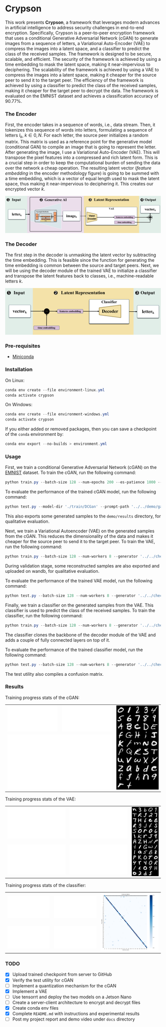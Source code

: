 # Crypson

This work presents __Crypson__, a framework that leverages modern advances in artificial intelligence to address security challenges in end-to-end encryption. Specifically, Crypson is a peer-to-peer encryption framework that uses a conditional Generative Adversarial Network (cGAN) to generate images from a sequence of letters, a Variational Auto-Encoder (VAE) to compress the images into a latent space, and a classifier to predict the class of the received samples. The framework is designed to be secure, scalable, and efficient. The security of the framework is achieved by using a time embedding to mask the latent space, making it near-impervious to deciphering. The scalability of the framework is achieved by using a VAE to compress the images into a latent space, making it cheaper for the source peer to send it to the target peer. The efficiency of the framework is achieved by using a classifier to predict the class of the received samples, making it cheaper for the target peer to decrypt the data. The framework is evaluated on the EMNIST dataset and achieves a classification accuracy of 90.77%.


### The Encoder

First, the encoder takes in a sequence of words, i.e., data stream. Then, it tokenizes this sequence of words into letters, formulating a sequence of letters $l_{k}, \; k \in {0, N}$. For each letter, the source peer initializes a random matrix. This matrix is used as a reference point for the generative model (conditional GAN) to compile an image that is going to represent the letter. After generating the image, I use a Variational Auto-Encoder (VAE). This will transpose the pixel features into a compressed and rich latent form. This is a crucial step in order to keep the computational burden of sending the data over the network a cheap operation. The resulting latent vector (_feature embedding_ in the encoder methodology figure) is going to be summed with a time embedding, which is a vector of equal length used to mask the latent space, thus making it near-impervious to deciphering it. This creates our encrypted vector $k$.

![Encoder methodology](docs/encoder-source_peer-crypson-methodology.png)


### The Decoder

The first step in the decoder is unmasking the latent vector by subtracting the time embedding. This is feasible since the function for generating the time embedding is common between the source and target peers. Next, we will be using the decoder module of the trained VAE to initialize a classifier and transpose the latent features back to classes, i.e., machine-readable letters $k$.

![Decoder methodology](docs/decoder-target_peer-crypson-methodology.png)


### Pre-requisites

- [Miniconda](https://docs.anaconda.com/free/miniconda/index.html)


### Installation

On Linux:
```powershell
conda env create --file environment-linux.yml
conda activate crypson
```

On Windows:
```powershell
conda env create --file environment-windows.yml
conda activate crypson
```

If you either added or removed packages, then you can save a checkpoint of the `conda` environment by:
```powershell
conda env export --no-builds > environment.yml
```

### Usage

First, we train a conditional Generative Adversarial Network (cGAN) on the [EMNIST](https://www.nist.gov/itl/products-and-services/emnist-dataset) dataset. To train the cGAN, run the following command:
```powershell
python train.py --batch-size 128 --num-epochs 200 --es-patience 1000 --val-split 0.05 --z-dim 64 --resolution 32 --gpus 0 --dataset '../../data'
```

To evaluate the performance of the trained cGAN model, run the following command:
```powershell
python test.py --model-dir './train/DCGan' --prompt-path '../../demo/gan.txt' --classes-path '../../data/idx_to_class.json' --output-dir '../../demo/results' --latent-dim 64
```
This also exports some generated samples to the `demo/results` directory, for qualitative evaluation.

Next, we train a Variational Autoencoder (VAE) on the generated samples from the cGAN. This reduces the dimensionality of the data and makes it cheaper for the source peer to send it to the target peer. To train the VAE, run the following command:
```powershell
python train.py --batch-size 128 --num-workers 8 --generator '../../checkpoints/gan/epoch_00199-loss_0.63360.ckpt' --train-size 47000 --test-size 3000 --latent-dim 8 --kl-w 0.7 --num-epochs 100 --hidden-channels 32 64 128 256
```
During validation stage, some reconstructed samples are also exported and uploaded on wandb, for qualitative evaluation.

To evaluate the performance of the trained VAE model, run the following command:
```powershell
python test.py --batch-size 128 --num-workers 8 --generator '../../checkpoints/gan/epoch_00199-loss_0.63360.ckpt' --autoencoder '../../checkpoints/vae/epoch_00098-loss_7669.00684.ckpt' --train-size 470 --test-size 6000 --latent-dim 8 --hidden-channels 32 64 128 256 --debug
```

Finally, we train a classifier on the generated samples from the VAE. This classifier is used to predict the class of the received samples. To train the classifier, run the following command:
```powershell
python train.py --batch-size 128 --num-workers 8 --generator '../../checkpoints/gan/epoch_00199-loss_0.63360.ckpt' --autoencoder '../../checkpoints/vae/epoch_00098-loss_7669.00684.ckpt' --train-size 94000 --test-size 6000 --latent-dim 8 --num-epochs 100 --hidden-channels 32 64 128 256
```
The classifier clones the backbone of the decoder module of the VAE and adds a couple of fully connected layers on top of it. 

To evaluate the performance of the trained classifier model, run the following command:
```powershell
python test.py --batch-size 128 --num-workers 8 --generator '../../checkpoints/gan/epoch_00199-loss_0.63360.ckpt' --autoencoder '../../checkpoints/vae/epoch_00098-loss_7669.00684.ckpt' --classifier '../../checkpoints/classifier/epoch_00099-loss_0.90071.ckpt' --train-size 470 --test-size 6000 --latent-dim 8 --hidden-channels 32 64 128 256 --debug
```
The test utility also compiles a confusion matrix.


### Results

Training progress stats of the cGAN:
<table>
    <tr>
        <td width="35%"><img src="docs/g_loss-cgan.svg" alt="Generator cGAN training loss" height="100%"></td>
        <td width="35%"><img src="docs/d_loss-cgan.svg" alt="Discriminator cGAN training loss" height="100%"></td>
        <td width="30%" rowspan="2"><img src="docs/recon_demo-cgan.png" alt="Generated cGAN samples" width="100%"></td>
    </tr>
    <tr>
        <td colspan="2"><img src="docs/val_loss-cgan.svg" alt="cGAN validation loss" height="100%"></td>
    </tr>
</table>

Training progress stats of the VAE:
<table>
    <tr>
        <td width="40%"><img src="docs/train_loss-clf.svg" alt="VAE training loss" height="100%"></td>
        <td width="40%"><img src="docs/train_kl_loss-vae.svg" alt="VAE Kullback Leibler Divergence" height="100%"></td>
        <td width="20%" rowspan="2"><img src="docs/recon_demo-vae.png" alt="Reconstructed VAE samples" width="100%"></td>
    </tr>
    <tr>
        <td><img src="docs/train_recon_loss-vae.svg" alt="VAE training reconstruction loss" height="100%"></td>
        <td><img src="docs/val_loss-vae.svg" alt="VAE validation loss" height="100%"></td>
    </tr>
</table>


Training progress stats of the classifier:
<table>
    <tr>
        <td width="30%"><img src="docs/train_loss-clf.svg" alt="Classifier training loss" height="100%"></td>
        <td width="30%"><img src="docs/train_acc-clf.svg" alt="Classifier training accuracy" height="100%"></td>
        <td width="40%" rowspan="2"><img src="docs/confusion_matrix.png" alt="Confusion matrix of the classifier" width="100%"></td>
    </tr>
    <tr>
        <td><img src="docs/val_loss-clf.svg" alt="Classifier validation loss" height="100%"></td>
        <td><img src="docs/val_acc-clf.svg" alt="Classifier validation accuracy" height="100%"></td>
    </tr>
</table>


### TODO

- [x] Upload trained checkpoint from server to GitHub
- [x] Verify the test utility for cGAN
- [ ] Implement a quantization mechanism for the cGAN
- [x] Implement a VAE
- [ ] Use tensorrt and deploy the two models on a Jetson Nano
- [ ] Create a server-client architecture to encrypt and decrypt files
- [x] Create conda env files
- [x] Complete `README.md` with instructions and experimental results
- [ ] Post my project report and demo video under `docs` directory

